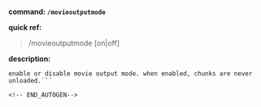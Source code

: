 <!-- BEGIN_AUTOGEN: do NOT edit in this block -->

**command: `/movieoutputmode`**

**quick ref:**
> /movieoutputmode [on|off]

**description:**

```
enable or disable movie output mode. when enabled, chunks are never unloaded.```

<!-- END_AUTOGEN-->
